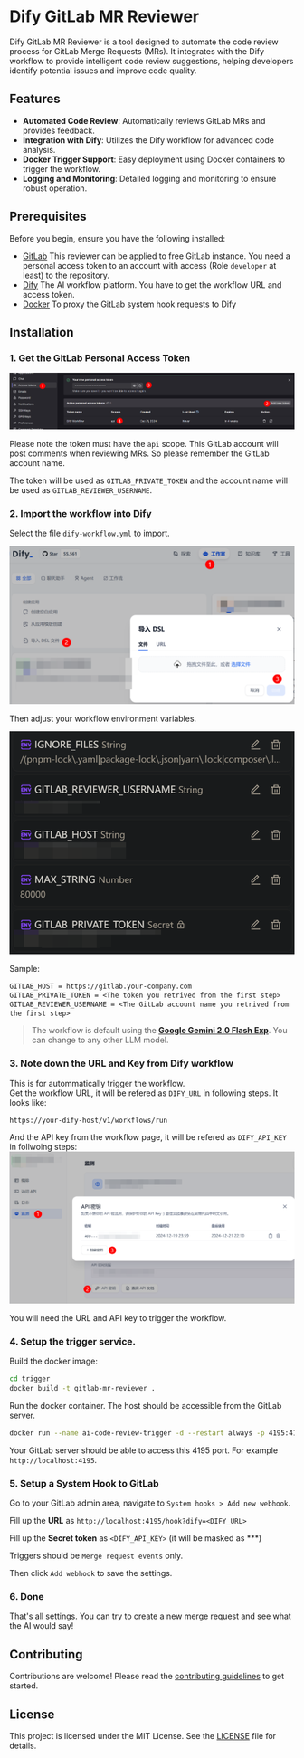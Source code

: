 # Dify GitLab MR Reviewer

Dify GitLab MR Reviewer is a tool designed to automate the code review process for GitLab Merge Requests (MRs). It integrates with the Dify workflow to provide intelligent code review suggestions, helping developers identify potential issues and improve code quality.

## Features

- **Automated Code Review**: Automatically reviews GitLab MRs and provides feedback.
- **Integration with Dify**: Utilizes the Dify workflow for advanced code analysis.
- **Docker Trigger Support**: Easy deployment using Docker containers to trigger the workflow.
- **Logging and Monitoring**: Detailed logging and monitoring to ensure robust operation.

## Prerequisites

Before you begin, ensure you have the following installed:

- [GitLab](https://about.gitlab.com/) This reviewer can be applied to free GitLab instance. You need a personal access token to an account with access (Role `developer` at least) to the repository.
- [Dify](https://github.com/langgenius/dify) The AI workflow platform. You have to get the workflow URL and access token.
- [Docker](https://www.docker.com/) To proxy the GitLab system hook requests to Dify

## Installation

### 1. Get the GitLab Personal Access Token

![Get the GitLab Personal Access Token Steps](docs/image-1.png)

Please note the token must have the `api` scope. This GitLab account will post comments when reviewing MRs. So please remember the GitLab account name.

The token will be used as `GITLAB_PRIVATE_TOKEN` and the account name will be used as `GITLAB_REVIEWER_USERNAME`.

### 2. Import the workflow into Dify

Select the file `dify-workflow.yml` to import.

![How to import the workflow](docs/image-3.png)

Then adjust your workflow environment variables.

![Dify workflow environment variables](docs/image-2.png)

Sample:

```
GITLAB_HOST = https://gitlab.your-company.com
GITLAB_PRIVATE_TOKEN = <The token you retrived from the first step>
GITLAB_REVIEWER_USERNAME = <The GitLab account name you retrived from the first step>
```

> The workflow is default using the [**Google Gemini 2.0 Flash Exp**](https://aistudio.google.com/apikey). You can change to any other LLM model.

### 3. Note down the URL and Key from Dify workflow

This is for autommatically trigger the workflow.  
Get the workflow URL, it will be refered as `DIFY_URL` in following steps. It looks like:

```
https://your-dify-host/v1/workflows/run
```

And the API key from the workflow page, it will be refered as `DIFY_API_KEY` in follwoing steps:
![The Dify API Key](docs/image-4.png)

You will need the URL and API key to trigger the workflow.

### 4. Setup the trigger service.

Build the docker image:

```sh
cd trigger
docker build -t gitlab-mr-reviewer .
```

Run the docker container. The host should be accessible from the GitLab server.

```sh
docker run --name ai-code-review-trigger -d --restart always -p 4195:4195 -v $(pwd)/logs:/var/log/supervisor/ gitlab-mr-reviewer
```

Your GitLab server should be able to access this 4195 port. For example `http://localhost:4195`.

### 5. Setup a System Hook to GitLab

Go to your GitLab admin area, navigate to `System hooks > Add new webhook`.

Fill up the **URL** as `http://localhost:4195/hook?dify=<DIFY_URL>`

Fill up the **Secret token** as `<DIFY_API_KEY>` (it will be masked as ***)

Triggers should be `Merge request events` only.

Then click `Add webhook` to save the settings.

### 6. Done

That's all settings. You can try to create a new merge request and see what the AI would say!

## Contributing

Contributions are welcome! Please read the [contributing guidelines](CONTRIBUTING.md) to get started.

## License

This project is licensed under the MIT License. See the [LICENSE](LICENSE) file for details.
